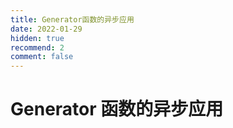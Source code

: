 ```yaml
---
title: Generator函数的异步应用
date: 2022-01-29
hidden: true
recommend: 2
comment: false
---
```


# Generator 函数的异步应用
